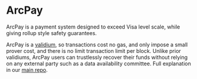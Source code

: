 # ArcPay

ArcPay is a payment system designed to exceed Visa level scale, while giving rollup style safety guarantees.

ArcPay is a [validium](https://ethereum.org/en/developers/docs/scaling/validium/), so transactions cost no gas, and only impose a small prover cost, and there is no limit transaction limit per block. Unlike prior validiums, ArcPay users can trustlessly recover their funds without relying on any external party such as a data availability committee. Full explanation in our [main repo](https://github.com/ArcPay/ArcPay#readme).
